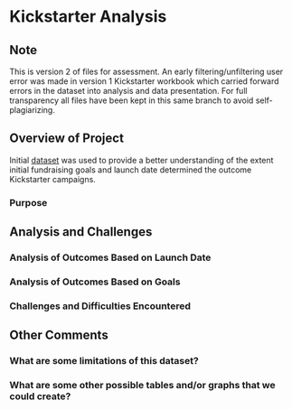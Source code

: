 # Kickstarter Analysis

## Note
This is version 2 of files for assessment. An early filtering/unfiltering user error was made in version 1 Kickstarter workbook which carried forward errors in the dataset into analysis and data presentation. For full transparency all files have been kept in this same branch to avoid self-plagiarizing.

## Overview of Project
Initial [dataset](data-1-1-3-StarterBook.xlsx) was used to provide a better understanding of the extent initial fundraising goals and launch date determined the outcome Kickstarter campaigns. 

### Purpose

## Analysis and Challenges




### Analysis of Outcomes Based on Launch Date

### Analysis of Outcomes Based on Goals

### Challenges and Difficulties Encountered

## Other Comments

### What are some limitations of this dataset?

### What are some other possible tables and/or graphs that we could create?
